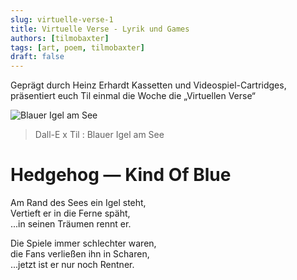 ```yaml
---
slug: virtuelle-verse-1
title: Virtuelle Verse - Lyrik und Games
authors: [tilmobaxter]
tags: [art, poem, tilmobaxter]
draft: false
---
```


Geprägt durch Heinz Erhardt Kassetten und Videospiel-Cartridges, präsentiert euch Til einmal die Woche die „Virtuellen Verse“
<!--truncate-->

![Blauer Igel am See](https://irgendwasmitkunden.de/DALL·E%20x%20Til%20-%20Hedgehog%20Kind%20Of%20Blue.png)
> Dall-E x Til : Blauer Igel am See

# Hedgehog — Kind Of Blue

Am Rand des Sees ein Igel steht,<br/>
Vertieft er in die Ferne späht,<br/>
...in seinen Träumen rennt er.<br/>

Die Spiele immer schlechter waren,<br/>
die Fans verließen ihn in Scharen,<br/>
...jetzt ist er nur noch Rentner.<br/>
